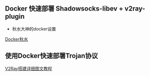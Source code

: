 

## Docker 快速部署 Shadowsocks-libev + v2ray-plugin

- 秋水大神的docker设置

[Docker秋水](https://teddysun.com/569.html)

## 使用Docker快速部署Trojan协议

[V2Ray搭建详细图文教程](https://ssu.tw/index.php/archives/40/)




